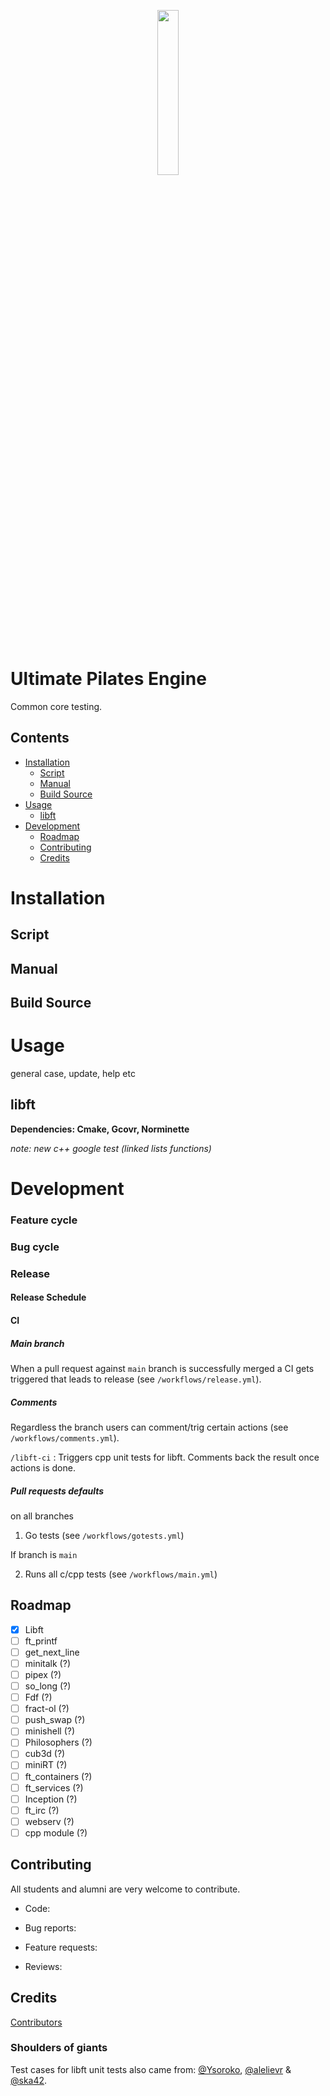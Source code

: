 <p align="center">
  <img width="26%" src="https://user-images.githubusercontent.com/22690219/120901102-6aaf9d80-c641-11eb-9fe9-a5953f596bc9.png" />
</p>
 
# Ultimate Pilates Engine
Common core testing.

## Contents

- [Installation](#installation)
	- [Script](#script)
	- [Manual](#manual)
	- [Build Source](#build-source)
- [Usage](#usage)
	- [libft](#libft)
- [Development](#development)
	- [Roadmap](#roadmap)
	- [Contributing](#contributing)
	- [Credits](#credits)

# Installation
## Script
## Manual
## Build Source
# Usage

general case, update, help etc

## libft

**Dependencies: Cmake, Gcovr, Norminette**

_note: new c++ google test (linked lists functions)_

# Development

### Feature cycle

### Bug cycle

### Release

#### Release Schedule 

#### CI

##### Main branch

When a pull request against `main` branch is successfully merged a CI gets triggered that leads to release (see `/workflows/release.yml`).

##### Comments

Regardless the branch users can comment/trig certain actions (see `/workflows/comments.yml`).

`/libft-ci` : Triggers cpp unit tests for libft. Comments back the result once actions is done.

##### Pull requests defaults

on all branches
1. Go tests (see `/workflows/gotests.yml`)

If branch is `main`

2. Runs all c/cpp tests (see `/workflows/main.yml`)

## Roadmap

- [x] Libft
- [ ] ft_printf
- [ ] get_next_line
- [ ] minitalk (?)
- [ ] pipex (?)
- [ ] so_long (?)
- [ ] Fdf (?)
- [ ] fract-ol (?)
- [ ] push_swap (?)
- [ ] minishell (?)
- [ ] Philosophers (?)
- [ ] cub3d (?)
- [ ] miniRT (?)
- [ ] ft_containers (?)
- [ ] ft_services (?)
- [ ] Inception (?)
- [ ] ft_irc (?)
- [ ] webserv (?)
- [ ] cpp module (?)

## Contributing

All students and alumni are very welcome to contribute.

* Code:

* Bug reports:

* Feature requests:

* Reviews:

## Credits

[Contributors](https://github.com/study-group-99/pilates/graphs/contributors)

<!-- Reviewers:  -->

### Shoulders of giants
Test cases for libft unit tests also came from: <a href="https://github.com/Ysoroko">@Ysoroko</a>, <a href="https://github.com/alelievr">@alelievr</a> & <a href="https://github.com/ska42">@ska42</a>.
